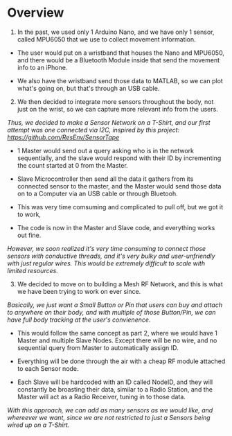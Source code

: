 # Overview

1) In the past, we used only 1 Arduino Nano, and we have only 1 sensor, called MPU6050 that we use to collect movement information.

* The user would put on a wristband that houses the Nano and MPU6050, and there would be a Bluetooth Module inside that send the movement info to an iPhone.

* We also have the wristband send those data to MATLAB, so we can plot what's going on, but that's through an USB cable.

2) We then decided to integrate more sensors throughout the body, not just on the wrist, so we can capture more relevant info from the users.

*Thus, we decided to make a Sensor Network on a T-Shirt, and our first attempt was one connected via I2C, inspired by this project: https://github.com/ResEnv/SensorTape*

* 1 Master would send out a query asking who is in the network sequentially, and the slave would respond with their ID by incrementing the count started at 0 from the Master.

* Slave Microcontroller then send all the data it gathers from its connected sensor to the master, and the Master would send those data on to a Computer via an USB cable or through Bluetooh.

* This was very time comsuming and complicated to pull off, but we got it to work,

* The code is now in the Master and Slave code, and everything works out fine.

*However, we soon realized it's very time consuming to connect those sensors with conductive threads, and it's very bulky and user-unfriendly with just regular wires. This would be extremely difficult to scale with limited resources.*

3) We decided to move on to building a Mesh RF Network, and this is what we have been trying to work on ever since.

*Basically, we just want a Small Button or Pin that users can buy and attach to anywhere on their body, and with multiple of those Button/Pin, we can have full body tracking at the user's convienence.*

* This would follow the same concept as part 2, where we would have 1 Master and multiple Slave Nodes. Except there will be no wire, and no sequential query from Master to automatically assign ID.

* Everything will be done through the air with a cheap RF module attached to each Sensor node.

* Each Slave will be hardcoded with an ID called NodeID, and they will constantly be broasting their data, similar to a Radio Station, and the Master will act as a Radio Receiver, tuning in to those data.

*With this approach, we can add as many sensors as we would like, and whereever we want, since we are not restricted to just a Sensors being wired up on a T-Shirt.*
